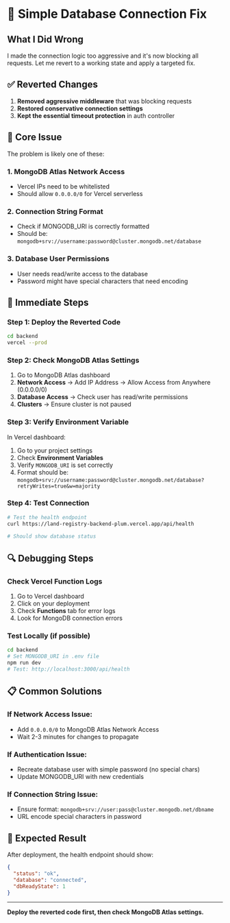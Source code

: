 # 🔧 Simple Database Connection Fix

## What I Did Wrong
I made the connection logic too aggressive and it's now blocking all requests. Let me revert to a working state and apply a targeted fix.

## ✅ Reverted Changes
1. **Removed aggressive middleware** that was blocking requests
2. **Restored conservative connection settings**
3. **Kept the essential timeout protection** in auth controller

## 🎯 Core Issue
The problem is likely one of these:

### 1. **MongoDB Atlas Network Access**
- Vercel IPs need to be whitelisted
- Should allow `0.0.0.0/0` for Vercel serverless

### 2. **Connection String Format**
- Check if MONGODB_URI is correctly formatted
- Should be: `mongodb+srv://username:password@cluster.mongodb.net/database`

### 3. **Database User Permissions**
- User needs read/write access to the database
- Password might have special characters that need encoding

## 🚀 Immediate Steps

### Step 1: Deploy the Reverted Code
```bash
cd backend
vercel --prod
```

### Step 2: Check MongoDB Atlas Settings
1. Go to MongoDB Atlas dashboard
2. **Network Access** → Add IP Address → Allow Access from Anywhere (0.0.0.0/0)
3. **Database Access** → Check user has read/write permissions
4. **Clusters** → Ensure cluster is not paused

### Step 3: Verify Environment Variable
In Vercel dashboard:
1. Go to your project settings
2. Check **Environment Variables**
3. Verify `MONGODB_URI` is set correctly
4. Format should be: `mongodb+srv://username:password@cluster.mongodb.net/database?retryWrites=true&w=majority`

### Step 4: Test Connection
```bash
# Test the health endpoint
curl https://land-registry-backend-plum.vercel.app/api/health

# Should show database status
```

## 🔍 Debugging Steps

### Check Vercel Function Logs
1. Go to Vercel dashboard
2. Click on your deployment
3. Check **Functions** tab for error logs
4. Look for MongoDB connection errors

### Test Locally (if possible)
```bash
cd backend
# Set MONGODB_URI in .env file
npm run dev
# Test: http://localhost:3000/api/health
```

## 📋 Common Solutions

### If Network Access Issue:
- Add `0.0.0.0/0` to MongoDB Atlas Network Access
- Wait 2-3 minutes for changes to propagate

### If Authentication Issue:
- Recreate database user with simple password (no special chars)
- Update MONGODB_URI with new credentials

### If Connection String Issue:
- Ensure format: `mongodb+srv://user:pass@cluster.mongodb.net/dbname`
- URL encode special characters in password

## 🎯 Expected Result
After deployment, the health endpoint should show:
```json
{
  "status": "ok",
  "database": "connected",
  "dbReadyState": 1
}
```

---

**Deploy the reverted code first, then check MongoDB Atlas settings.**
